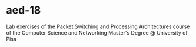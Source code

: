 # aed-18
Lab exercises of the Packet Switching and Processing Architectures course of the Computer Science and Networking Master's Degree @ University of Pisa
